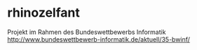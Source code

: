# rhinozelfant
Projekt im Rahmen des Bundeswettbewerbs Informatik <br>
http://www.bundeswettbewerb-informatik.de/aktuell/35-bwinf/
